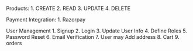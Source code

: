 Products:
    1. CREATE
    2. READ
    3. UPDATE
    4. DELETE


Payment Integration:
    1. Razorpay

User Management
    1. Signup
    2. Login
    3. Update User Info
    4. Define Roles
    5. Password Reset
    6. Email Verification
    7. User may Add address
    8. Cart
    9. orders


